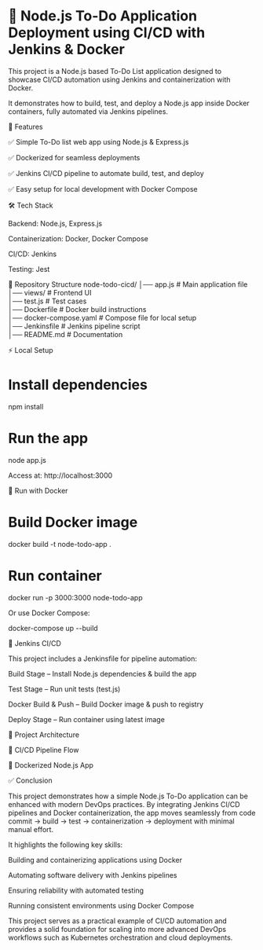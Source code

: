 
# 🚀 Node.js To-Do Application Deployment using CI/CD with Jenkins & Docker 

This project is a Node.js based To-Do List application designed to showcase CI/CD automation using Jenkins and containerization with Docker.

It demonstrates how to build, test, and deploy a Node.js app inside Docker containers, fully automated via Jenkins pipelines.

🚀 Features

✅ Simple To-Do list web app using Node.js & Express.js

✅ Dockerized for seamless deployments

✅ Jenkins CI/CD pipeline to automate build, test, and deploy


✅ Easy setup for local development with Docker Compose

🛠️ Tech Stack

Backend: Node.js, Express.js

Containerization: Docker, Docker Compose

CI/CD: Jenkins

Testing: Jest

📂 Repository Structure
node-todo-cicd/
│── app.js               # Main application file  
│── views/               # Frontend UI  
│── test.js              # Test cases  
│── Dockerfile           # Docker build instructions  
│── docker-compose.yaml  # Compose file for local setup  
│── Jenkinsfile          # Jenkins pipeline script  
│── README.md            # Documentation  

⚡ Local Setup

# Install dependencies

npm install

# Run the app

node app.js


Access at: http://localhost:3000

🐳 Run with Docker

# Build Docker image

docker build -t node-todo-app .

# Run container

docker run -p 3000:3000 node-todo-app


Or use Docker Compose:

docker-compose up --build

🔄 Jenkins CI/CD

This project includes a Jenkinsfile for pipeline automation:

Build Stage – Install Node.js dependencies & build the app

Test Stage – Run unit tests (test.js)

Docker Build & Push – Build Docker image & push to registry

Deploy Stage – Run container using latest image

📸 Project Architecture

🔹 CI/CD Pipeline Flow

🔹 Dockerized Node.js App

✅ Conclusion

This project demonstrates how a simple Node.js To-Do application can be enhanced with modern DevOps practices. By integrating Jenkins CI/CD pipelines and Docker containerization, the app moves seamlessly from code commit → build → test → containerization → deployment with minimal manual effort.

It highlights the following key skills:

Building and containerizing applications using Docker

Automating software delivery with Jenkins pipelines

Ensuring reliability with automated testing

Running consistent environments using Docker Compose

This project serves as a practical example of CI/CD automation and provides a solid foundation for scaling into more advanced DevOps workflows such as Kubernetes orchestration and cloud deployments.
